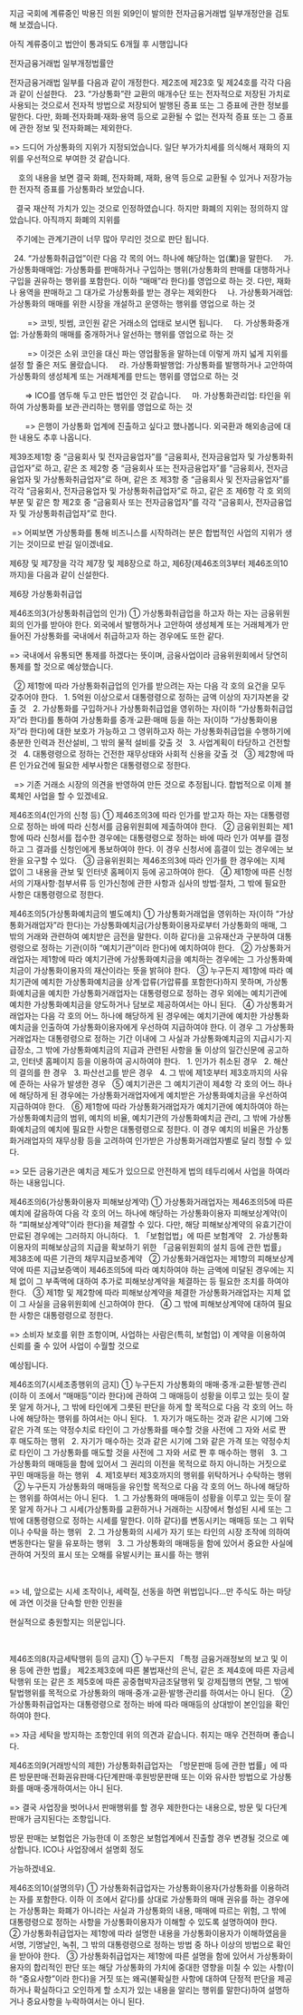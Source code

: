 지금 국회에 계류중인 박용진 의원 외9인이 발의한 전자금융거래법 일부개정안을 검토해 보겠습니다.

아직 계류중이고 법안이 통과되도 6개월 후 시행입니다

전자금융거래법 일부개정법률안

 

전자금융거래법 일부를 다음과 같이 개정한다.
제2조에 제23호 및 제24호를 각각 다음과 같이 신설한다.
  23. “가상통화”란 교환의 매개수단 또는 전자적으로 저장된 가치로 사용되는 것으로서 전자적 방법으로 저장되어 발행된 증표 또는 그 증표에 관한 정보를 말한다. 다만, 화폐·전자화폐·재화·용역 등으로 교환될 수 없는 전자적 증표 또는 그 증표에 관한 정보 및 전자화폐는 제외한다.

 

 => 드디어 가상통화의 지위가 지정되었습니다. 일단 부가가치세를 의식해서 재화의 지위를 우선적으로 부여한 것 같습니다.

    호의 내용을 보면 결국 화폐, 전자화폐, 재화, 용역 등으로 교환될 수 있거나 저장가능한 전자적 증표를 가상통화라 보았습니다.

   결국 재산적 가치가 있는 것으로 인정하였습니다. 하지만 화폐의 지위는 정의하지 않았습니다. 아직까지 화폐의 지위를

   주기에는 관계기관이 너무 많아 무리인 것으로 판단 됩니다.

 
  24. “가상통화취급업”이란 다음 각 목의 어느 하나에 해당하는 업(業)을 말한다.
    가. 가상통화매매업: 가상통화를 판매하거나 구입하는 행위(가상통화의 판매를 대행하거나 구입을 권유하는 행위를 포함한다. 이하 “매매”라 한다)를 영업으로 하는 것. 다만, 재화나 용역을 판매하고 그 대가로 가상통화를 받는 경우는 제외한다
    나. 가상통화거래업: 가상통화의 매매를 위한 시장을 개설하고 운영하는 행위를 영업으로 하는 것

        => 코빗, 빗썸, 코인원 같은 거래소의 업태로 보시면 됩니다. 
    다. 가상통화중개업: 가상통화의 매매를 중개하거나 알선하는 행위를 영업으로 하는 것

        => 이것은 소위 코인을 대신 파는 영업활동을 말하는데 이렇게 까지 넓게 지위를 설정 할 줄은 저도 몰랐습니다. 
    라. 가상통화발행업: 가상통화를 발행하거나 고안하여 가상통화의 생성체계 또는 거래체계를 만드는 행위를 영업으로 하는 것

       => ICO를 염두해 두고 만든 법안인 것 같습니다. 
    마. 가상통화관리업: 타인을 위하여 가상통화를 보관·관리하는 행위를 영업으로 하는 것

       => 은행이 가상통화 업계에 진출하고 싶다고 했나봅니다.  외국환과 해외송금에 대한 내용도 추후 나옵니다.

 
제39조제1항 중 “금융회사 및 전자금융업자”를 “금융회사, 전자금융업자 및 가상통화취급업자”로 하고, 같은 조 제2항 중 “금융회사 또는 전자금융업자”를 “금융회사, 전자금융업자 및 가상통화취급업자”로 하며, 같은 조 제3항 중 “금융회사 및 전자금융업자”를 각각 “금융회사, 전자금융업자 및 가상통화취급업자”로 하고, 같은 조 제6항 각 호 외의 부분 및 같은 항 제2호 중 “금융회사 또는 전자금융업자”를 각각 “금융회사, 전자금융업자 및 가상통화취급업자”로 한다.

 => 어찌보면 가상통화를 통해 비즈니스를 시작하려는 분은 합법적인 사업의 지위가 생기는 것이므로 반길 일이겠네요. 

 
제6장 및 제7장을 각각 제7장 및 제8장으로 하고, 제6장(제46조의3부터 제46조의10까지)을 다음과 같이 신설한다.

 

제6장 가상통화취급업

제46조의3(가상통화취급업의 인가) ① 가상통화취급업을 하고자 하는 자는 금융위원회의 인가를 받아야 한다. 외국에서 발행하거나 고안하여 생성체계 또는 거래체계가 만들어진 가상통화를 국내에서 취급하고자 하는 경우에도 또한 같다.

 => 국내에서 유통되면 통제를 하겠다는 뜻이며, 금융사업이라 금융위원회에서 당연히 통제를 할 것으로 예상했습니다.

 
  ② 제1항에 따라 가상통화취급업의 인가를 받으려는 자는 다음 각 호의 요건을 모두 갖추어야 한다.
  1. 5억원 이상으로서 대통령령으로 정하는 금액 이상의 자기자본을 갖출 것
  2. 가상통화를 구입하거나 가상통화취급업을 영위하는 자(이하 “가상통화취급업자”라 한다)를 통하여 가상통화를 중개·교환·매매 등을 하는 자(이하 “가상통화이용자”라 한다)에 대한 보호가 가능하고 그 영위하고자 하는 가상통화취급업을 수행하기에 충분한 인력과 전산설비, 그 밖의 물적 설비를 갖출 것
  3. 사업계획이 타당하고 건전할 것
  4. 대통령령으로 정하는 건전한 재무상태와 사회적 신용을 갖출 것
  ③ 제2항에 따른 인가요건에 필요한 세부사항은 대통령령으로 정한다.

   => 기존 거래소 시장의 의견을 반영하여 만든 것으로 추정됩니다. 합법적으로 이제 블록체인 사업을 할 수 있겠네요.

 
제46조의4(인가의 신청 등) ① 제46조의3에 따라 인가를 받고자 하는 자는 대통령령으로 정하는 바에 따라 신청서를 금융위원회에 제출하여야 한다.
  ② 금융위원회는 제1항에 따라 신청서를 접수한 경우에는 대통령령으로 정하는 바에 따라 인가 여부를 결정하고 그 결과를 신청인에게 통보하여야 한다. 이 경우 신청서에 흠결이 있는 경우에는 보완을 요구할 수 있다.
  ③ 금융위원회는 제46조의3에 따라 인가를 한 경우에는 지체 없이 그 내용을 관보 및 인터넷 홈페이지 등에 공고하여야 한다.
  ④ 제1항에 따른 신청서의 기재사항·첨부서류 등 인가신청에 관한 사항과 심사의 방법·절차, 그 밖에 필요한 사항은 대통령령으로 정한다.

제46조의5(가상통화예치금의 별도예치) ① 가상통화거래업을 영위하는 자(이하 “가상통화거래업자”라 한다)는 가상통화예치금(가상통화이용자로부터 가상통화의 매매, 그 밖의 거래와 관련하여 예치받은 금전을 말한다. 이하 같다)을 고유재산과 구분하여 대통령령으로 정하는 기관(이하 “예치기관”이라 한다)에 예치하여야 한다.
  ② 가상통화거래업자는 제1항에 따라 예치기관에 가상통화예치금을 예치하는 경우에는 그 가상통화예치금이 가상통화이용자의 재산이라는 뜻을 밝혀야 한다.
  ③ 누구든지 제1항에 따라 예치기관에 예치한 가상통화예치금을 상계·압류(가압류를 포함한다)하지 못하며, 가상통화예치금을 예치한 가상통화거래업자는 대통령령으로 정하는 경우 외에는 예치기관에 예치한 가상통화예치금을 양도하거나 담보로 제공하여서는 아니 된다.
  ④ 가상통화거래업자는 다음 각 호의 어느 하나에 해당하게 된 경우에는 예치기관에 예치한 가상통화예치금을 인출하여 가상통화이용자에게 우선하여 지급하여야 한다. 이 경우 그 가상통화거래업자는 대통령령으로 정하는 기간 이내에 그 사실과 가상통화예치금의 지급시기·지급장소, 그 밖에 가상통화예치금의 지급과 관련된 사항을 둘 이상의 일간신문에 공고하고, 인터넷 홈페이지 등을 이용하여 공시하여야 한다.
  1. 인가가 취소된 경우
  2. 해산의 결의를 한 경우
  3. 파산선고를 받은 경우
  4. 그 밖에 제1호부터 제3호까지의 사유에 준하는 사유가 발생한 경우
  ⑤ 예치기관은 그 예치기관이 제4항 각 호의 어느 하나에 해당하게 된 경우에는 가상통화거래업자에게 예치받은 가상통화예치금을 우선하여 지급하여야 한다.
  ⑥ 제1항에 따라 가상통화거래업자가 예치기관에 예치하여야 하는 가상통화예치금의 범위, 예치의 비율, 예치기관의 가상통화예치금 관리, 그 밖에 가상통화예치금의 예치에 필요한 사항은 대통령령으로 정한다. 이 경우 예치의 비율은 가상통화거래업자의 재무상황 등을 고려하여 인가받은 가상통화거래업자별로 달리 정할 수 있다.

 => 모든 금융기관은 예치금 제도가 있으므로 안전하게 법의 테두리에서 사업을 하여라 하는 내용입니다.

 

 
제46조의6(가상통화이용자 피해보상계약) ① 가상통화거래업자는 제46조의5에 따른 예치에 갈음하여 다음 각 호의 어느 하나에 해당하는 가상통화이용자 피해보상계약(이하 “피해보상계약”이라 한다)을 체결할 수 있다. 다만, 해당 피해보상계약의 유효기간이 만료된 경우에는 그러하지 아니하다.
  1. 「보험업법」에 따른 보험계약
  2. 가상통화이용자의 피해보상금의 지급을 확보하기 위한 「금융위원회의 설치 등에 관한 법률」 제38조에 따른 기관의 채무지급보증계약
  ② 가상통화거래업자는 제1항의 피해보상계약에 따른 지급보증액이 제46조의5에 따라 예치하여야 하는 금액에 미달된 경우에는 지체 없이 그 부족액에 대하여 추가로 피해보상계약을 체결하는 등 필요한 조치를 하여야 한다.
  ③ 제1항 및 제2항에 따라 피해보상계약을 체결한 가상통화거래업자는 지체 없이 그 사실을 금융위원회에 신고하여야 한다.
  ④ 그 밖에 피해보상계약에 대하여 필요한 사항은 대통령령으로 정한다.

  => 소비자 보호를 위한 조항이며, 사업하는 사람은(특히, 보험업) 이 계약을 이용하여 신뢰를 줄 수 있어 사업이 수월할 것으로

예상됩니다. 

 
제46조의7(시세조종행위의 금지) ① 누구든지 가상통화의 매매·중개·교환·발행·관리(이하 이 조에서 “매매등”이라 한다)에 관하여 그 매매등이 성황을 이루고 있는 듯이 잘못 알게 하거나, 그 밖에 타인에게 그릇된 판단을 하게 할 목적으로 다음 각 호의 어느 하나에 해당하는 행위를 하여서는 아니 된다.
  1. 자기가 매도하는 것과 같은 시기에 그와 같은 가격 또는 약정수치로 타인이 그 가상통화를 매수할 것을 사전에 그 자와 서로 짠 후 매도하는 행위
  2. 자기가 매수하는 것과 같은 시기에 그와 같은 가격 또는 약정수치로 타인이 그 가상통화를 매도할 것을 사전에 그 자와 서로 짠 후 매수하는 행위
  3. 그 가상통화의 매매등을 함에 있어서 그 권리의 이전을 목적으로 하지 아니하는 거짓으로 꾸민 매매등을 하는 행위
  4. 제1호부터 제3호까지의 행위를 위탁하거나 수탁하는 행위
  ② 누구든지 가상통화의 매매등을 유인할 목적으로 다음 각 호의 어느 하나에 해당하는 행위를 하여서는 아니 된다.
  1. 그 가상통화의 매매등이 성황을 이루고 있는 듯이 잘못 알게 하거나 그 시세(가상통화를 교환하거나 거래하는 시장에서 형성된 시세 또는 그 밖에 대통령령으로 정하는 시세를 말한다. 이하 같다)를 변동시키는 매매등 또는 그 위탁이나 수탁을 하는 행위
  2. 그 가상통화의 시세가 자기 또는 타인의 시장 조작에 의하여 변동한다는 말을 유포하는 행위
  3. 그 가상통화의 매매등을 함에 있어서 중요한 사실에 관하여 거짓의 표시 또는 오해를 유발시키는 표시를 하는 행위

 

 

  => 네, 앞으로는 시세 조작이나, 세력질, 선동을 하면 위법입니다...만 주식도 하는 마당에 과연 이것을 단속할 만한 인원을

현실적으로 충원할지는 의문입니다. 

 

 

 
제46조의8(자금세탁행위 등의 금지) ① 누구든지 「특정 금융거래정보의 보고 및 이용 등에 관한 법률」 제2조제3호에 따른 불법재산의 은닉, 같은 조 제4호에 따른 자금세탁행위 또는 같은 조 제5호에 따른 공중협박자금조달행위 및 강제집행의 면탈, 그 밖에 탈법행위를 목적으로 가상통화의 매매·중개·교환·발행·관리를 하여서는 아니 된다.
  ② 가상통화취급업자는 대통령령으로 정하는 바에 따라 매매등의 상대방이 본인임을 확인하여야 한다.

 

   => 자금 세탁을 방지하는 조항인데 위의 의견과 같습니다. 취지는 매우 건전하며 좋습니다.

 
제46조의9(거래방식의 제한) 가상통화취급업자는 「방문판매 등에 관한 법률」에 따른 방문판매·전화권유판매·다단계판매·후원방문판매 또는 이와 유사한 방법으로 가상통화를 매매·중개하여서는 아니 된다.

 

=> 결국 사업장을 벗어나서 판매행위를 할 경우 제한한다는 내용으로, 방문 및 다단계 판매가 금지된다는 조항입니다.

방문 판매는 보험업은 가능한데 이 조항은 보험업계에서 진출할 경우 변경될 것으로 예상합니다.  ICO나 사업장에서 설명회 정도

가능하겠네요. 


제46조의10(설명의무) ① 가상통화취급업자는 가상통화이용자(가상통화를 이용하려는 자를 포함한다. 이하 이 조에서 같다)를 상대로 가상통화의 매매 권유를 하는 경우에는 가상통화는 화폐가 아니라는 사실과 가상통화의 내용, 매매에 따르는 위험, 그 밖에 대통령령으로 정하는 사항을 가상통화이용자가 이해할 수 있도록 설명하여야 한다.
  ② 가상통화취급업자는 제1항에 따라 설명한 내용을 가상통화이용자가 이해하였음을 서명, 기명날인, 녹취, 그 밖의 대통령령으로 정하는 방법 중 하나 이상의 방법으로 확인을 받아야 한다.
  ③ 가상통화취급업자는 제1항에 따른 설명을 함에 있어서 가상통화이용자의 합리적인 판단 또는 해당 가상통화의 가치에 중대한 영향을 미칠 수 있는 사항(이하 “중요사항”이라 한다)을 거짓 또는 왜곡(불확실한 사항에 대하여 단정적 판단을 제공하거나 확실하다고 오인하게 할 소지가 있는 내용을 알리는 행위를 말한다)하여 설명하거나 중요사항을 누락하여서는 아니 된다.
